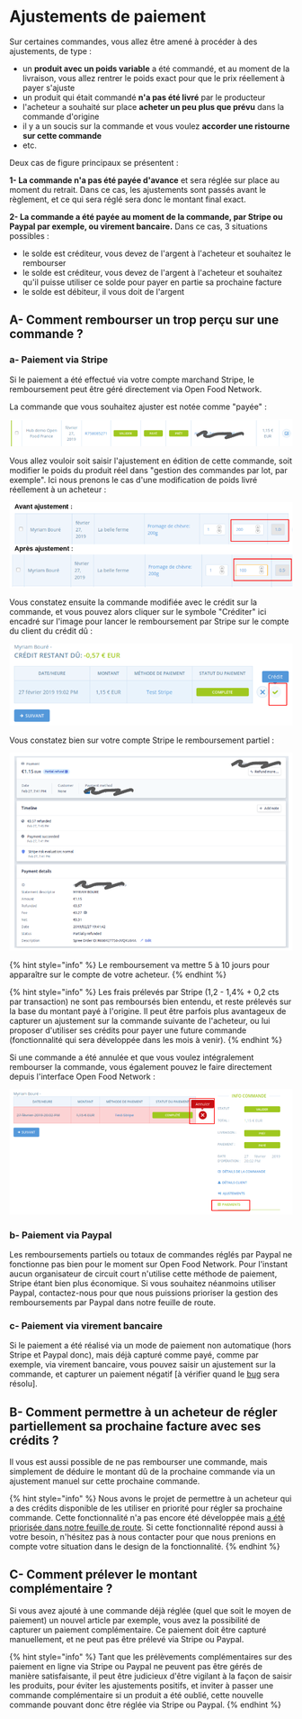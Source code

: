 # Ajustements de paiement

Sur certaines commandes, vous allez être amené à procéder à des ajustements, de type :  
-  un **produit avec un poids variable** a été commandé, et au moment de la livraison, vous allez rentrer le poids exact pour que le prix réellement à payer s'ajuste  
- un produit qui était commandé **n'a pas été livré** par le producteur  
- l'acheteur a souhaité sur place **acheter un peu plus que prévu** dans la commande d'origine  
- il y a un soucis sur la commande et vous voulez **accorder une ristourne sur cette commande**  
- etc.

Deux cas de figure principaux se présentent :  
  
**1- La commande n'a pas été payée d'avance** et sera réglée sur place au moment du retrait. Dans ce cas, les ajustements sont passés avant le règlement, et ce qui sera réglé sera donc le montant final exact.

**2- La commande a été payée au moment de la commande, par Stripe ou Paypal par exemple, ou virement bancaire.** Dans ce cas, 3 situations possibles :  
- le solde est créditeur, vous devez de l'argent à l'acheteur et souhaitez le rembourser  
- le solde est créditeur, vous devez de l'argent à l'acheteur et souhaitez qu'il puisse utiliser ce solde pour payer en partie sa prochaine facture  
- le solde est débiteur, il vous doit de l'argent

## A- Comment rembourser un trop perçu sur une commande ?

### a- Paiement via Stripe

Si le paiement a été effectué via votre compte marchand Stripe, le remboursement peut être géré directement via Open Food Network.

La commande que vous souhaitez ajuster est notée comme "payée" :

![](../../.gitbook/assets/capture-du-2019-02-27-19-54-27.png)

Vous allez vouloir soit saisir l'ajustement en édition de cette commande, soit modifier le poids du produit réel dans "gestion des commandes par lot, par exemple". Ici nous prenons le cas d'une modification de poids livré réellement à un acheteur :

![](../../.gitbook/assets/capture-du-2019-02-27-20-01-57.png)

 Vous constatez ensuite la commande modifiée avec le crédit sur la commande, et vous pouvez alors cliquer sur le symbole "Créditer" ici encadré sur l'image pour lancer le remboursement par Stripe sur le compte du client du crédit dû :

![](../../.gitbook/assets/capture-du-2019-02-27-20-04-19.png)

Vous constatez bien sur votre compte Stripe le remboursement partiel :

![](../../.gitbook/assets/capture-du-2019-02-27-20-06-06.png)

{% hint style="info" %}
Le remboursement va mettre 5 à 10 jours pour apparaître sur le compte de votre acheteur.
{% endhint %}

{% hint style="info" %}
Les frais prélevés par Stripe \(1,2 - 1,4% + 0,2 cts par transaction\) ne sont pas remboursés bien entendu, et reste prélevés sur la base du montant payé à l'origine. Il peut être parfois plus avantageux de capturer un ajustement sur la commande suivante de l'acheteur, ou lui proposer d'utiliser ses crédits pour payer une future commande \(fonctionnalité qui sera développée dans les mois à venir\).
{% endhint %}

Si une commande a été annulée et que vous voulez intégralement rembourser la commande, vous également pouvez le faire directement depuis l'interface Open Food Network :

![](../../.gitbook/assets/capture-du-2019-02-27-20-17-57.png)



### b- Paiement via Paypal

Les remboursements partiels ou totaux de commandes réglés par Paypal ne fonctionne pas bien pour le moment sur Open Food Network. Pour l'instant aucun organisateur de circuit court n'utilise cette méthode de paiement, Stripe étant bien plus économique. Si vous souhaitez néanmoins utiliser Paypal, contactez-nous pour que nous puissions prioriser la gestion des remboursements par Paypal dans notre feuille de route.

### c- Paiement via virement bancaire

Si le paiement a été réalisé via un mode de paiement non automatique \(hors Stripe et Paypal donc\), mais déjà capturé comme payé, comme par exemple, via virement bancaire, vous pouvez saisir un ajustement sur la commande, et capturer un paiement négatif \[à vérifier quand le [bug](https://github.com/openfoodfoundation/openfoodnetwork/issues/3562) sera résolu\].

## B- Comment permettre à  un acheteur de régler partiellement sa prochaine facture avec ses crédits ?

Il vous est aussi possible de ne pas rembourser une commande, mais simplement de déduire le montant dû de la prochaine commande via un ajustement manuel sur cette prochaine commande.

{% hint style="info" %}
Nous avons le projet de permettre à un acheteur qui a des crédits disponible de les utiliser en priorité pour régler sa prochaine commande. Cette fonctionnalité n'a pas encore été développée mais [a été priorisée dans notre feuille de route](https://community.openfoodnetwork.org/t/enable-customers-to-pay-partially-or-fully-with-their-credits/1211). Si cette fonctionnalité répond aussi à votre besoin, n'hésitez pas à nous contacter pour que nous prenions en compte votre situation dans le design de la fonctionnalité.
{% endhint %}

## C- Comment prélever le montant complémentaire ?

Si vous avez ajouté à une commande déjà réglée \(quel que soit le moyen de paiement\) un nouvel article par exemple, vous avez la possibilité de capturer un paiement complémentaire. Ce paiement doit être capturé manuellement, et ne peut pas être prélevé via Stripe ou Paypal. 

{% hint style="info" %}
Tant que les prélèvements complémentaires sur des paiement en ligne via Stripe ou Paypal ne peuvent pas être gérés de manière satisfaisante, il peut être judicieux d'être vigilant à la façon de saisir les produits, pour éviter les ajustements positifs, et inviter à passer une commande complémentaire si un produit a été oublié, cette nouvelle commande pouvant donc être réglée via Stripe ou Paypal.
{% endhint %}



  


